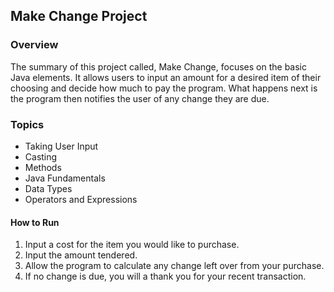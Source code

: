 ## Make Change Project

### Overview

The summary of this project called, Make Change, focuses on the basic Java elements. It allows users to input an amount for a desired item of their choosing and decide how much to pay the program. What happens next is the program then notifies the user of any change they are due.

### Topics
* Taking User Input
* Casting
* Methods
* Java Fundamentals
* Data Types
* Operators and Expressions

#### How to Run


1. Input a cost for the item you would like to purchase.
2. Input the amount tendered.
3. Allow the program to calculate any change left over from your purchase.
4. If no change is due, you will a thank you for your recent transaction.
